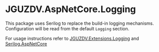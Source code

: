 # JGUZDV.AspNetCore.Logging

This package uses Serilog to replace the build-in logging mechanisms.
Configuration will be read from the default `Logging` section.

For usage instructions refer to 
[JGUZDV.Extensions.Logging](https://www.nuget.org/packages/JGUZDV.Extensions.Logging/) 
and [Serilog.AspNetCore](https://www.nuget.org/packages/Serilog.AspNetCore/)